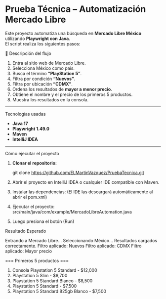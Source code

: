 # Prueba Técnica – Automatización Mercado Libre

Este proyecto automatiza una búsqueda en **Mercado Libre México** utilizando **Playwright con Java**.  
El script realiza los siguientes pasos:

🚀 Descripción del flujo
1. Entra al sitio web de Mercado Libre.  
2. Selecciona México como país.  
3. Busca el término **“PlayStation 5”**.  
4. Filtra por condición **“Nuevos”**.  
5. Filtra por ubicación **“CDMX”**.  
6. Ordena los resultados de **mayor a menor precio**.  
7. Obtiene el nombre y el precio de los primeros 5 productos.  
8. Muestra los resultados en la consola.  

---

Tecnologías usadas
- **Java 17**
- **Playwright 1.49.0**
- **Maven**
- **IntelliJ IDEA**

---

 Cómo ejecutar el proyecto

1. **Clonar el repositorio:**

   git clone https://github.com/ELMartinVazquez/PruebaTecnica.git
   
2. Abrir el proyecto en IntelliJ IDEA o cualquier IDE compatible con Maven.

3. Instalar las dependencias:
(El IDE las descargará automáticamente al abrir el pom.xml)

4. Ejecutar el proyecto:
   src/main/java/com/example/MercadoLibreAutomation.java

5. Luego presiona el botón (Run)

Resultado Esperado

Entrando a Mercado Libre...
Seleccionando México...
Resultados cargados correctamente.
Filtro aplicado: Nuevos
Filtro aplicado: CDMX
Filtro aplicado: Mayor precio

=== Primeros 5 productos ===
1. Consola Playstation 5 Standard - $12,000
2. Playstation 5 Slim - $8,700
3. Playstation 5 Standard Blanco - $8,500
4. Playstation 5 Standard - $7,500
5. Playstation 5 Standard 825gb Blanco - $7,500
